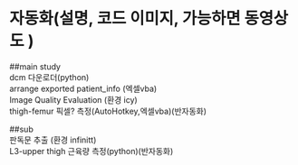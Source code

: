 # 자동화(설명, 코드 이미지, 가능하면 동영상도 )  


##main study  
dcm 다운로더(python)  
arrange exported patient_info (엑셀vba)  
Image Quality Evaluation (환경 icy)  
thigh-femur 픽셀? 측정(AutoHotkey,엑셀vba)(반자동화)  




##sub  
판독문 추출 (환경 infinitt)  
L3-upper thigh 근육량 측정(python)(반자동화)  


